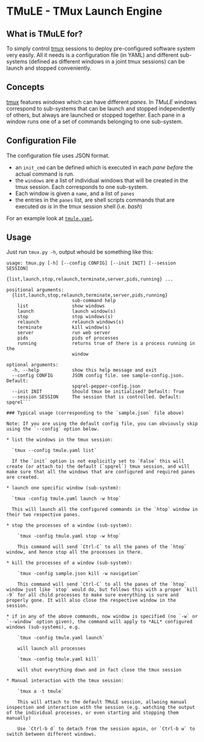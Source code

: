 # TMuLE - TMux Launch Engine

## What is TMuLE for?

To simply control [tmux](https://github.com/tmux/tmux/wiki) sessions to deploy pre-configured software system very easily. All it needs is a configuration file (in YAML) and different sub-systems (defined as different windows in a joint tmux sessions) can be launch and stopped conveniently.

## Concepts

[tmux](https://github.com/tmux/tmux/wiki) features *windows* which can have different *panes*. In *TMuLE* windows correspond to sub-systems that can be launch and stopped independently of others, but always are launched or stopped together. Each pane in a window runs one of a set of commands belonging to one sub-system.

## Configuration File

The configuration file uses JSON format.

* an `init_cmd` can be defined which is executed in each *pane before* the actual command is run.
* the `windows` are a list of individual windows that will be created in the tmux session. Each corresponds to one sub-system. 
* Each window is given a `name`, and a list of `panes`
* the entries in the `panes` list, are shell scripts commands that are executed *as is* in the tmux session shell (i.e. *bash*)

For an example look at [`tmule.yaml`](https://github.com/marc-hanheide/TMuLE/blob/master/tmule.yaml).

## Usage

Just run `tmux.py -h`, output whould be something like this:


```
usage: tmux.py [-h] [--config CONFIG] [--init INIT] [--session SESSION]
               {list,launch,stop,relaunch,terminate,server,pids,running} ...

positional arguments:
  {list,launch,stop,relaunch,terminate,server,pids,running}
                        sub-command help
    list                show windows
    launch              launch window(s)
    stop                stop windows(s)
    relaunch            relaunch windows(s)
    terminate           kill window(s)
    server              run web server
    pids                pids of processes
    running             returns true of there is a process running in the
                        window

optional arguments:
  -h, --help            show this help message and exit
  --config CONFIG       JSON config file. see sample-config.json. Default:
                        spqrel-pepper-config.json
  --init INIT           Should tmux be initialised? Default: True
  --session SESSION     The session that is controlled. Default: spqrel```

### Typical usage (corresponding to the `sample.json` file above)

Note: If you are using the default config file, you can obviously skip using the `--config` option below.

* list the windows in the tmux session:

  `tmux --config tmule.yaml list`

  If the `init` option is not explicitly set to `False` this will create (or attach to) the default (`spqrel`) tmux session, and will make sure that all the windows that are configured and required panes are created. 

* launch one specific window (sub-system):

  `tmux -config tmule.yaml launch -w htop`

  This will launch all the configured commands in the `htop` window in their two respective panes.

* stop the processes of a window (sub-system):

	`tmux -config tmule.yaml stop -w htop`

	This command will send `Ctrl-C` to all the panes of the `htop` window, and hence stop all the processes in there. 

* kill the processes of a window (sub-system):

	`tmux -config sample.json kill -w navigation`

	This command will send `Ctrl-C` to all the panes of the `htop` window just like `stop` would do, but follows this with a proper `kill -9` for all child processes to make sure everything is sure and properly gone. It will also close the respective window in the session. 

* if in any of the above commands, now window is specified (no `-w` or `--window` option given), the command will apply to *ALL* configured windows (sub-systems), e.g.

	`tmux -config tmule.yaml launch`

	will launch all processes

	`tmux -config tmule.yaml kill`

	will shut everything down and in fact close the tmux session

* Manual interaction with the tmux session:

	`tmux a -t tmule`

	This will attach to the default TMuLE session, allwoing manual inspection and interaction with the session (e.g. watching the output of the individual processes, or even starting and stopping them manually)

	Use `Ctrl-b d` to detach from the session again, or `Ctrl-b w` to switch between different windows. 
